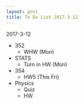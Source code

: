 ```yaml
---
layout: post
title: To Do List 2017-3-12
---
```


2017-3-12

* 352
  * WHW (Mon)
* STATS
  * Turn in HW (Mon)
* 354
  * HW5 (This Fri)
* Physics
  * Quiz
  * HW
 
